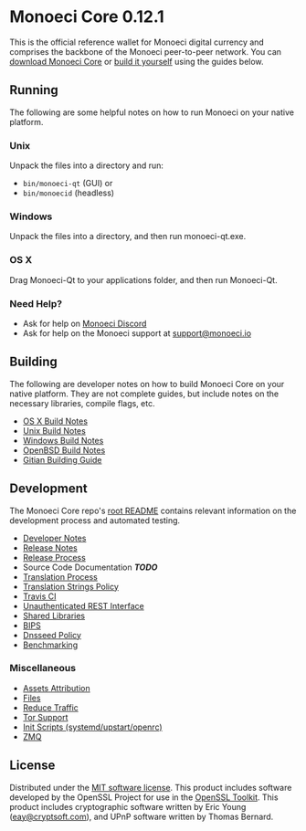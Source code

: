 Monoeci Core 0.12.1
=====================

This is the official reference wallet for Monoeci digital currency and comprises the backbone of the Monoeci peer-to-peer network. You can [download Monoeci Core](https://www.monoeci.io/get-monoeci/) or [build it yourself](#building) using the guides below.

Running
---------------------
The following are some helpful notes on how to run Monoeci on your native platform.

### Unix

Unpack the files into a directory and run:

- `bin/monoeci-qt` (GUI) or
- `bin/monoecid` (headless)

### Windows

Unpack the files into a directory, and then run monoeci-qt.exe.

### OS X

Drag Monoeci-Qt to your applications folder, and then run Monoeci-Qt.

### Need Help?

* Ask for help on [Monoeci Discord](https://discord.gg/Hsdg3BV)
* Ask for help on the Monoeci support at support@monoeci.io

Building
---------------------
The following are developer notes on how to build Monoeci Core on your native platform. They are not complete guides, but include notes on the necessary libraries, compile flags, etc.

- [OS X Build Notes](build-osx.md)
- [Unix Build Notes](build-unix.md)
- [Windows Build Notes](build-windows.md)
- [OpenBSD Build Notes](build-openbsd.md)
- [Gitian Building Guide](gitian-building.md)

Development
---------------------
The Monoeci Core repo's [root README](/README.md) contains relevant information on the development process and automated testing.

- [Developer Notes](developer-notes.md)
- [Release Notes](release-notes.md)
- [Release Process](release-process.md)
- Source Code Documentation ***TODO***
- [Translation Process](translation_process.md)
- [Translation Strings Policy](translation_strings_policy.md)
- [Travis CI](travis-ci.md)
- [Unauthenticated REST Interface](REST-interface.md)
- [Shared Libraries](shared-libraries.md)
- [BIPS](bips.md)
- [Dnsseed Policy](dnsseed-policy.md)
- [Benchmarking](benchmarking.md)

### Miscellaneous
- [Assets Attribution](assets-attribution.md)
- [Files](files.md)
- [Reduce Traffic](reduce-traffic.md)
- [Tor Support](tor.md)
- [Init Scripts (systemd/upstart/openrc)](init.md)
- [ZMQ](zmq.md)

License
---------------------
Distributed under the [MIT software license](/COPYING).
This product includes software developed by the OpenSSL Project for use in the [OpenSSL Toolkit](https://www.openssl.org/). This product includes
cryptographic software written by Eric Young ([eay@cryptsoft.com](mailto:eay@cryptsoft.com)), and UPnP software written by Thomas Bernard.
